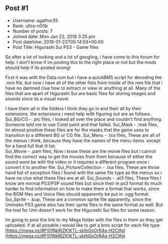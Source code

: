 ## Post #1
- Username: agathor35
- Rank: ultra-n00b
- Number of posts: 7
- Joined date: Mon Jan 22, 2018 3:25 pm
- Post datetime: 2018-01-23T05:14:53+00:00
- Post Title: Higurashi Sui PS3 - Game files

So after a lot of looking and a lot of googling, i have come to this forum for help. I don't know if im posting this to the right place or not but the mods should help if its posted wrong!

First it was with the Data.rom but i have a quickBMS script for decoding the .rom file, but now i have all of the other files from inside of the rom file that i have no damned clue how to extract or view or anything at all. 
Many of the files that are apart of Higurashi Sui are basic files for storing images and sounds since its a visual novel. 

I have them all in the folders i think they go in and their all by their extensions. 
the extensions i need help with figuring out are as follows..
Sui_BG/CG - .pic files, i looked all over the place and couldn't find anything. Someone told me to use Corel paint and that failed. 
Sui_Mask - .msk files, Im almost positive these files are for the masks that the game uses to transition to a different BG or CG file. 
Sui_Menu - .txa files, These are all of the menus i think, because they have the names of the menu items. except for a hand full that ill list.  
Sui_Movie - .pam files, Now i know these are the movie files but i cannot find the correct way to get the movies from them because of either the sound wont be with the video or it requires a different program once i convert it to another file. 
Sui_PictureCollection - .txa files, These are those hand full of exception files i found with the same file type as the menus so i have no clue what these files are at all. 
Sui_Sounds - .at3 files, These files I know are normal PS3/PSP sound files but since their in ps3 format its much harder to find information on how to make them a format that works, since the BGM files and Voice files should apparently be put in .ogg format. 
Sui_Sprite - .bup, These are a common sprite file apparently, since the Umineko PS3 game also has their sprite files in the same format as well. But the tool for Umi doesn't work for the Higurashi Sui files for some reason. 

Im going to post the link to my Mega folder with the files in them as they get uploaded. if at all posable i would like to get a bms script for each file type. 
[https://mega.nz/#F!01NkRIZK!KTL-skth0oOrR4q-H2Ctfg](https://mega.nz/#F!01NkRIZK!KTL-skth0oOrR4q-H2Ctfg)
